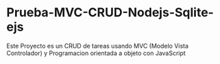 # Prueba-MVC-CRUD-Nodejs-Sqlite-ejs

Este Proyecto es un CRUD de tareas usando MVC (Modelo Vista Controlador) y Programacion orientada a objeto con JavaScript